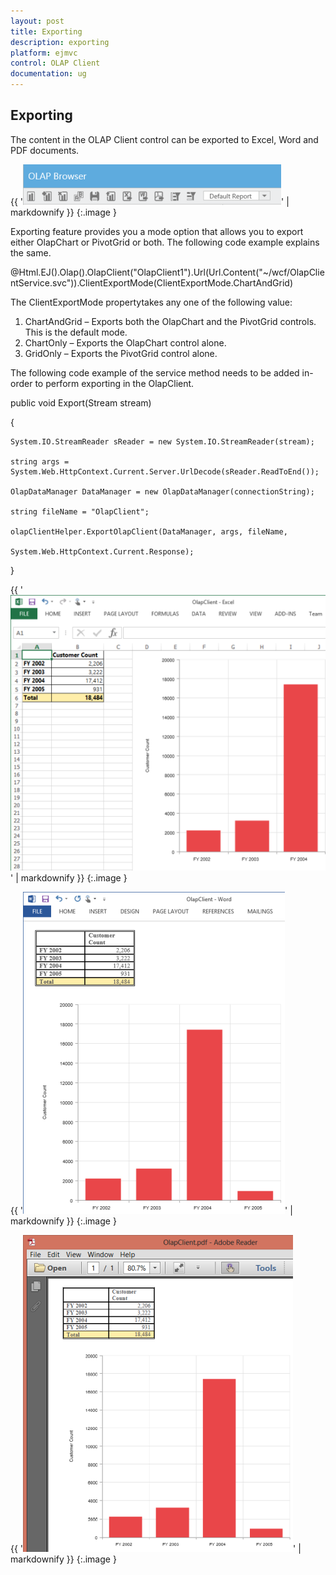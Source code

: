 ```yaml
---
layout: post
title: Exporting
description: exporting
platform: ejmvc
control: OLAP Client
documentation: ug
---
```


## Exporting

The content in the OLAP Client control can be exported to Excel, Word and PDF documents.

{{ '![](Exporting_images/Exporting_img1.png)' | markdownify }}
{:.image }


Exporting feature provides you a mode option that allows you to export either OlapChart or PivotGrid or both. The following code example explains the same. 

@Html.EJ().Olap().OlapClient("OlapClient1").Url(Url.Content("~/wcf/OlapClientService.svc")).ClientExportMode(ClientExportMode.ChartAndGrid)



The ClientExportMode propertytakes any one of the following value:

1. ChartAndGrid – Exports both the OlapChart and the PivotGrid controls. This is the default mode.
2. ChartOnly – Exports the OlapChart control alone.
3. GridOnly – Exports the PivotGrid control alone.

The following code example of the service method needs to be added in-order to perform exporting in the OlapClient.

public void Export(Stream stream)

{

    System.IO.StreamReader sReader = new System.IO.StreamReader(stream);

    string args = System.Web.HttpContext.Current.Server.UrlDecode(sReader.ReadToEnd());

    OlapDataManager DataManager = new OlapDataManager(connectionString);

    string fileName = "OlapClient";

    olapClientHelper.ExportOlapClient(DataManager, args, fileName,

    System.Web.HttpContext.Current.Response);

}



{{ '![C:/Users/Narendhran Muthuvel/Desktop/Exported Screenshots/OlapClientExcelMVC.png](Exporting_images/Exporting_img2.png)' | markdownify }}
{:.image }


{{ '![C:/Users/Narendhran Muthuvel/Desktop/Exported Screenshots/OlapClientWordMVC.png](Exporting_images/Exporting_img3.png)' | markdownify }}
{:.image }


{{ '![C:/Users/Narendhran Muthuvel/Desktop/Exported Screenshots/OlapClientPdfMVC.png](Exporting_images/Exporting_img4.png)' | markdownify }}
{:.image }







